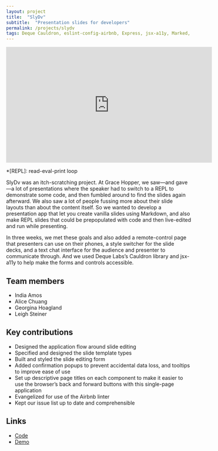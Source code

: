 ```yaml
---
layout: project
title:  "SlyDv"
subtitle:  "Presentation slides for developers"
permalink: /projects/slydv
tags: Deque Cauldron, eslint-config-airbnb, Express, jsx-a11y, Marked, Node, Postgres, React, react-document-title, Redux, Runkit, Sequelize, Socket.io
---
```


<iframe width="560" height="315" src="https://www.youtube-nocookie.com/embed/8gZyN4T3C9A?rel=0" frameborder="0" gesture="media" allow="encrypted-media" allowfullscreen></iframe>

*[REPL]: read-eval-print loop

SlyDv was an itch-scratching project. At Grace Hopper, we saw—and gave—a lot of presentations where the speaker had to switch to a REPL to demonstrate some code, and then fumbled around to find the slides again afterward. We also saw a lot of people fussing more about their slide layouts than about the content itself. So we wanted to develop a presentation app that let you create vanilla slides using Markdown, and also make REPL slides that could be prepopulated with code and then live-edited and run while presenting.

In three weeks, we met these goals and also added a remote-control page that presenters can use on their phones, a style switcher for the slide decks, and a text chat interface for the audience and presenter to communicate through. And we used Deque Labs’s Cauldron library and jsx-a11y to help make the forms and controls accessible.

## Team members

-   India Amos
-   Alice Chuang
-   Georgina Hoagland
-   Leigh Steiner

## Key contributions

-   Designed the application flow around slide editing 
-   Specified and designed the slide template types
-   Built and styled the slide editing form
-   Added confirmation popups to prevent accidental data loss, and tooltips to improve ease of use
-   Set up descriptive page titles on each component to make it easier to use the browser’s back and forward buttons with this single-page application
-   Evangelized for use of the Airbnb linter
-   Kept our issue list up to date and comprehensible

## Links

-   [Code](https://github.com/EvilDeds/slydv)
-   [Demo](http://www.slydv.tech/)
